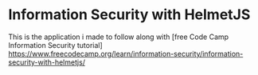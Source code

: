 # Information Security with HelmetJS

This is the application i made to follow along with [free Code Camp Information Security tutorial] https://www.freecodecamp.org/learn/information-security/information-security-with-helmetjs/

